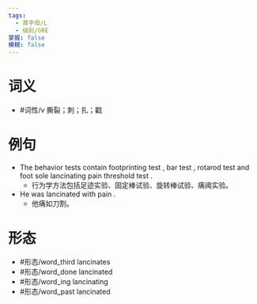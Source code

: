 ```yaml
---
tags:
  - 首字母/L
  - 级别/GRE
掌握: false
模糊: false
---
```

# 词义
- #词性/v  撕裂；刺；扎；戳
# 例句
- The behavior tests contain footprinting test , bar test , rotarod test and foot sole lancinating pain threshold test .
	- 行为学方法包括足迹实验、固定棒试验、旋转棒试验、痛阈实验。
- He was lancinated with pain .
	- 他痛如刀割。
# 形态
- #形态/word_third lancinates
- #形态/word_done lancinated
- #形态/word_ing lancinating
- #形态/word_past lancinated
